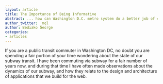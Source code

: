 ```yaml
---
layout: article
title: The Importance of Being Informative
abstract: ... how can Washington D.C. metro system do a better job of communicating train status using their existing electronic signs?
author_twitter: _mql
author: Bediako George
categories:
- articles
---
```


If you are a public transit commuter in Washington DC, no doubt you are spending a fair portion of your time wondering about the state of our subway transit. I have been commuting via subway for a fair number of years now, and during that time I have often made observations about the dynamics of our subway, and how they relate to the design and architecture of applications that we build for the web.